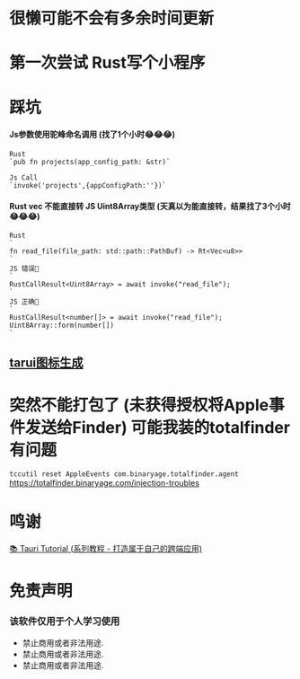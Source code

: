 # 很懒可能不会有多余时间更新


# 第一次尝试 Rust写个小程序

# 踩坑
#### Js参数使用驼峰命名调用 (找了1个小时😂😂😂)
```
Rust
`pub fn projects(app_config_path: &str)`

Js Call
`invoke('projects',{appConfigPath:''})`
```

#### Rust vec<u8> 不能直接转 JS Uint8Array类型 (天真以为能直接转，结果找了3个小时😂😂😂)
```
Rust
`
fn read_file(file_path: std::path::PathBuf) -> Rt<Vec<u8>>
`
JS 错误🙅
`
RustCallResult<Uint8Array> = await invoke("read_file");
`
JS 正确🙆
`
RustCallResult<number[]> = await invoke("read_file");
Uint8Array::form(number[])
`
```

##  [tarui图标生成](https://tauri.app/v1/guides/features/icons/#creating-the-icons-manually)

# 突然不能打包了 (未获得授权将Apple事件发送给Finder) 可能我装的totalfinder有问题
`
tccutil reset AppleEvents com.binaryage.totalfinder.agent
`
https://totalfinder.binaryage.com/injection-troubles

# 鸣谢
[📚 Tauri Tutorial (系列教程 - 打造属于自己的跨端应用)](https://github.com/lencx/tauri-tutorial)


# 免责声明
### 该软件仅用于个人学习使用
- 禁止商用或者非法用途.
- 禁止商用或者非法用途.
- 禁止商用或者非法用途.
